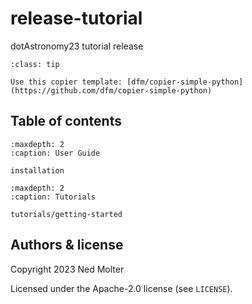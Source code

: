 # release-tutorial

dotAstronomy23 tutorial release

```{admonition} How to release your code?
:class: tip

Use this copier template: [dfm/copier-simple-python](https://github.com/dfm/copier-simple-python)
```

## Table of contents

```{toctree}
:maxdepth: 2
:caption: User Guide

installation
```

```{toctree}
:maxdepth: 2
:caption: Tutorials

tutorials/getting-started
```

## Authors & license

Copyright 2023 Ned Molter

Licensed under the Apache-2.0 license (see `LICENSE`).

